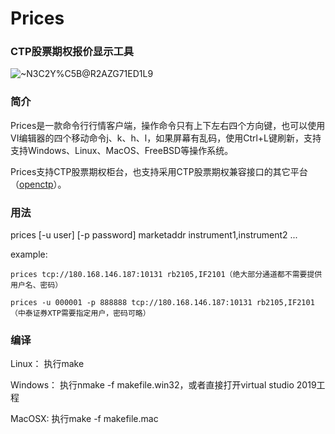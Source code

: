 # Prices

### CTP股票期权报价显示工具

![~N3C2Y%C5B@R2AZG71ED1L9](https://user-images.githubusercontent.com/83346523/145686508-4c819a16-2169-4e87-a9a5-78f353c0bc9c.png)

### 简介
Prices是一款命令行行情客户端，操作命令只有上下左右四个方向键，也可以使用VI编辑器的四个移动命令j、k、h、l，如果屏幕有乱码，使用Ctrl+L键刷新，支持支持Windows、Linux、MacOS、FreeBSD等操作系统。

Prices支持CTP股票期权柜台，也支持采用CTP股票期权兼容接口的其它平台（[openctp](https://github.com/openctp/openctp)）。

### 用法

prices [-u user] [-p password] marketaddr instrument1,instrument2 ...

example:

	prices tcp://180.168.146.187:10131 rb2105,IF2101（绝大部分通道都不需要提供用户名、密码）
	
	prices -u 000001 -p 888888 tcp://180.168.146.187:10131 rb2105,IF2101 （中泰证券XTP需要指定用户，密码可略）

### 编译
Linux：
执行make

Windows：
执行nmake -f makefile.win32，或者直接打开virtual studio 2019工程

MacOSX:
执行make -f makefile.mac



